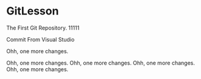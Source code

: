 # GitLesson
The First Git Repository. 11111

Commit From Visual Studio

Ohh, one more changes.


Ohh, one more changes.
Ohh, one more changes.
Ohh, one more changes.
Ohh, one more changes.



